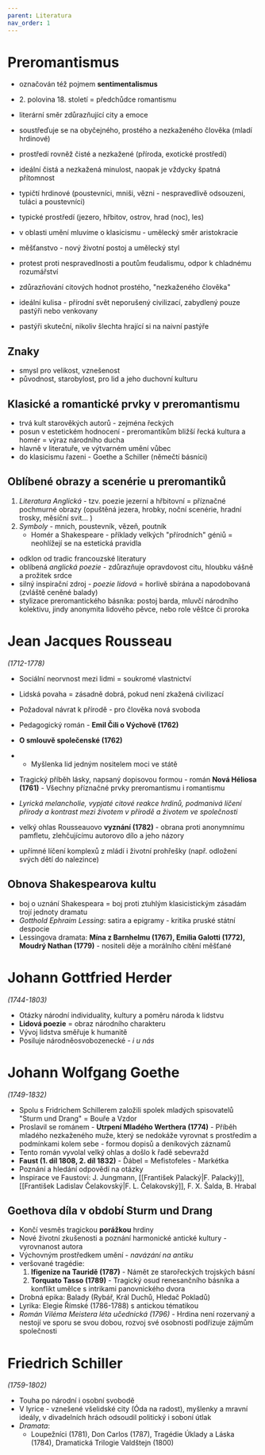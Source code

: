 ```yaml
---
parent: Literatura
nav_order: 1
---
```

# Preromantismus
- označován též pojmem **sentimentalismus**
- 2\. polovina 18. století = předchůdce romantismu
- literární směr zdůrazňující city a emoce
- soustřeďuje se na obyčejného, prostého a nezkaženého člověka (mladí hrdinové)
- prostředí rovněž čisté a nezkažené (příroda, exotické prostředí)

- ideální čistá a nezkažená minulost, naopak je vždycky špatná přítomnost
- typičtí hrdinové (poustevníci, mniši, vězni - nespravedlivě odsouzeni, tuláci a poustevníci)
- typické prostředí (jezero, hřbitov, ostrov, hrad (noc), les)

- v oblasti umění mluvíme o klasicismu - umělecký směr aristokracie
- měšťanstvo - nový životní postoj a umělecký styl
- protest proti nespravedlnosti a poutům feudalismu, odpor k chladnému rozumářství 
- zdůrazňování citových hodnot prostého, "nezkaženého člověka"

- ideální kulisa - přírodní svět neporušený civilizací, zabydlený pouze pastýři nebo venkovany
- pastýři skuteční, nikoliv šlechta hrající si na naivní pastýře

## Znaky
- smysl pro velikost, vznešenost
- původnost, starobylost, pro lid a jeho duchovní kulturu

## Klasické a romantické prvky v preromantismu
- trvá kult starověkých autorů - zejména řeckých
- posun v estetickém hodnocení - preromantikům bližší řecká kultura a homér = výraz národního ducha
- hlavně v literatuře, ve výtvarném umění vůbec
- do klasicismu řazeni - Goethe a Schiller (němečtí básníci)

## Oblíbené obrazy a scenérie u preromantiků
1. *Literatura Anglická* - tzv. poezie jezerní a hřbitovní = příznačné pochmurné obrazy (opuštěná jezera, hrobky, noční scenérie, hradní trosky, měsíční svit... )
2. *Symboly* - mnich, poustevník, vězeň, poutník
	- Homér a Shakespeare - příklady velkých "přírodních" géniů = neohlížejí se na estetická pravidla
- odklon od tradic francouzské literatury 
- oblíbená *anglická poezie* - zdůrazňuje opravdovost citu, hloubku vášně a prožitek srdce
- silný inspirační zdroj - *poezie lidová* = horlivě sbírána a napodobovaná (zvláště ceněné balady)
- stylizace preromantického básníka: postoj barda, mluvčí národního kolektivu, jindy anonymita lidového pěvce, nebo role věštce či proroka

# Jean Jacques Rousseau 
*(1712-1778)*
- Sociální neorvnost mezi lidmi = soukromé vlastnictví
- Lidská povaha = zásadně dobrá, pokud není zkažená civilizací
- Požadoval návrat k přírodě - pro člověka nová svoboda
- Pedagogický román - **Emil Čili o Výchově (1762)**
- **O smlouvě společenské (1762)**
-  - Myšlenka lid jedným nositelem moci ve státě
- Tragický příběh lásky, napsaný dopisovou formou - román **Nová Héliosa (1761)** - Všechny příznačné prvky preromantismu i romantismu
- *Lyrická melancholie, vypjaté citové reakce hrdinů, podmanivá líčení přírody a kontrast mezi životem v přírodě a životem ve společnosti*

- velký ohlas Rousseauovo **vyznání (1782)** - obrana proti anonymnímu pamfletu, zlehčujícímu autorovo dílo a jeho názory
- upřímné líčení komplexů z mládí i životní prohřešky (např. odložení svých dětí do nalezince)

## Obnova Shakespearova kultu
- boj o uznání Shakespeara = boj proti ztuhlým klasicistickým zásadám trojí jednoty dramatu
- *Gotthold Ephraim Lessing*: satira a epigramy - kritika pruské státní despocie
- Lessingova dramata: **Mína z Barnhelmu (1767), Emilia Galotti (1772), Moudrý Nathan (1779)** - nositeli děje a morálního cítění měšťané

# Johann Gottfried Herder
*(1744-1803)*
- Otázky národní individuality, kultury a poměru národa k lidstvu
- **Lidová poezie** = obraz národního charakteru
- Vývoj lidstva směřuje k humanitě
- Posiluje národněosvobozenecké - *i u nás*

# Johann Wolfgang Goethe 
*(1749-1832)*
- Spolu s Fridrichem Schillerem založili spolek mladých spisovatelů "Sturm und Drang" = Bouře a Vzdor
- Proslavil se románem - **Utrpení Mladého Werthera (1774)** - Příběh mladého nezkaženého muže, který se nedokáže vyrovnat s prostředím a podmínkami kolem sebe - formou dopisů a deníkových záznamů
- Tento román vyvolal velký ohlas a došlo k řadě sebevražd
- **Faust (1. díl 1808, 2. díl 1832)** - Ďábel = Mefistofeles - Markétka
- Poznání a hledání odpovědí na otázky
- Inspirace ve Faustovi: J. Jungmann, [[František Palacký|F. Palacký]], [[František Ladislav Čelakovský|F. L. Čelakovský]], F. X. Šalda, B. Hrabal

## Goethova díla v období Sturm und Drang
- Končí vesměs tragickou **porážkou** hrdiny
- Nové životní zkušenosti a poznání harmonické antické kultury - vyrovnanost autora
- Výchovným prostředkem umění - *navázání na antiku*
- veršované tragédie:
	1) **Ifigenize na Tauridě (1787)** - Námět ze starořeckých trojských básní
	2) **Torquato Tasso (1789)** - Tragický osud renesančního básníka a konflikt umělce s intrikami panovnického dvora
- Drobná epika: Balady (Rybář, Král Duchů, Hledač Pokladů)
- Lyrika: Elegie Římské (1786-1788) s antickou tématikou
- *Román Viléma Meistera léta učednická (1796)* - Hrdina není rozervaný a nestojí ve sporu se svou dobou, rozvoj své osobnosti podřizuje zájmům společnosti

# Friedrich Schiller
*(1759-1802)*
- Touha po národní i osobní svobodě
- V lyrice - vznešené všelidské city (Óda na radost), myšlenky a mravní ideály, v divadelních hrách odsoudil politický i soboní útlak
- *Dramata*: 
	- Loupežníci (1781), Don Carlos (1787), Tragédie Úklady a Láska (1784), Dramatická Trilogie Valdštejn (1800)